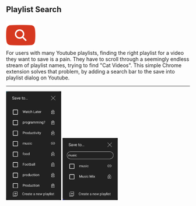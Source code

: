## Playlist Search
<img src="images/128.png" style="display:block; height: 5rem;">
For users with many Youtube playlists, finding the right playlist for a video they want to save is a pain. They have to scroll through a seemingly endless stream of playlist names, trying to find "Cat Videos". This simple Chrome extension solves that problem, by adding a search bar to the save into playlist dialog on Youtube.
<hr>
<img src="images/before.png" style="width:30%">
<img src="images/after.png" style="width:30%">
